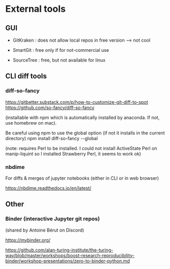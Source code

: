 # External tools

## GUI

- GitKraken : does not allow local repos in free version --> not cool

- SmartGit : free only if for not-commercial use

- SourceTree : free, but not available for linux


## CLI diff tools

### diff-so-fancy

https://gitbetter.substack.com/p/how-to-customize-git-diff-to-spot
https://github.com/so-fancy/diff-so-fancy

(installable with npm which is automatically installed by anaconda. If not, use homebrew on mac).

Be careful using npm to use the global option (if not it installs in the current directory)
npm install diff-so-fancy --global

(note: requires Perl to be installed. I could not install ActiveState Perl on manip-liquint so I installed Strawberry Perl, it seems to work ok)

###  nbdime

For diffs & merges of jupyter notebooks (either in CLI or in web browser)

https://nbdime.readthedocs.io/en/latest/

## Other

### Binder (interactive Jupyter git repos)

(shared by Antoine Bérut on Discord)

https://mybinder.org/

https://github.com/alan-turing-institute/the-turing-way/blob/master/workshops/boost-research-reproducibility-binder/workshop-presentations/zero-to-binder-python.md








